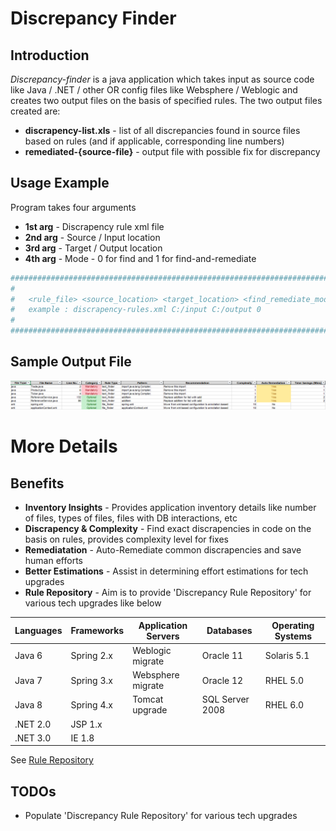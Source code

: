 # Discrepancy Finder

## Introduction
*Discrepancy-finder* is a java application which takes input as source code  like Java / .NET / other OR config files like Websphere / Weblogic and creates two output files on the basis of specified rules. The two output files created are:
 -  **discrapency-list.xls** - list of all discrepancies found in source files based on rules (and if applicable, corresponding line numbers)
 -  **remediated-{source-file}** - output file with possible fix for discrepancy


## Usage Example

Program takes four arguments

 - **1st arg** - Discrapency rule xml file
 - **2nd arg** - Source / Input location
 - **3rd arg** - Target / Output location
 - **4th arg** - Mode - 0 for find and 1 for find-and-remediate


```sh
##############################################################################
#                                                                            #
#   <rule_file> <source_location> <target_location> <find_remediate_mode>    #
#   example : discrapency-rules.xml C:/input C:/output 0                     #
#                                                                            #
##############################################################################
```

## Sample Output File
![Screenshot](sample-output.png) <!-- .element height="100%" width="100%" -->

# More Details

## Benefits

 - **Inventory Insights** - Provides application inventory details like number of files, types of files, files with DB interactions, etc 
 - **Discrapency & Complexity** -  Find exact discrapencies in code on the basis on rules, provides complexity level for fixes
 - **Remediatation** - Auto-Remediate common discrapencies and save human efforts 
 - **Better Estimations** - Assist in determining effort estimations for tech upgrades
 - **Rule Repository** - Aim is to provide 'Discrepancy Rule Repository' for various tech upgrades like below

| Languages | Frameworks | Application Servers | Databases | Operating Systems |
| --------- | ---------- | ------------------- | --------- | ----------------- |
| Java 6 | Spring 2.x | Weblogic migrate | Oracle 11 | Solaris 5.1 |
| Java 7 | Spring 3.x | Websphere migrate | Oracle 12 | RHEL 5.0 |
| Java 8 | Spring 4.x | Tomcat upgrade| SQL Server 2008 | RHEL 6.0 |
| .NET 2.0 | JSP 1.x | | | 
| .NET 3.0 | IE 1.8 | | |

See  [Rule Repository](https://github.com/jeevanatigre/discrepancy-finder-service/tree/master/rule-repository)


## TODOs

 - Populate 'Discrepancy Rule Repository' for various tech upgrades